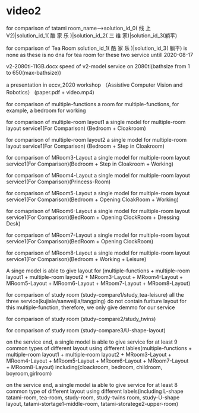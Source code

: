 # video2
for comparison of tatami 
room_name-->solution_id_0( 线 上 V2)|solution_id_1( 酷 家 乐 )|solution_id_2( 三 维 家)|solution_id_3(躺平)

for comparison of Tea Room
solution_id_1( 酷 家 乐 )|solution_id_3( 躺平) is none as these is no dna for tea room for these two service untill 2020-08-17

v2-2080ti-11GB.docx
speed of v2-model service on 2080ti(bathsize from 1 to 650(max-bathsize))

a presentation in eccv_2020 workshop （Assistive Computer Vision and Robotics） (paper.pdf + video.mp4)

for comparison of multiple-functions
a room for multiple-functions, for example, a bedroom for working

for comparison of multiple-room layout1
a single model for multiple-room layout service1(For Comparison) (Bedroom + Cloakroom)

for comparison of multiple-room layout2
a single model for multiple-room layout service1(For Comparison) (Bedroom + Step in Cloakroom)

for comparison of MRoom3-Layout 
a single model for multiple-room layout service1(For Comparison)(Bedroom + Step in Cloakroom + Working)

for comparison of MRoom4-Layout
a single model for multiple-room layout service1(For Comparison)(Princess-Room)

for comparison of MRoom5-Layout
a single model for multiple-room layout service1(For Comparison)(Bedroom + Opening CloakRoom + Working)

for comaprison of MRoom6-Layout 
a single model for multiple-room layout service1(For Comparison)(BedRoom + Opening ClockRoom + Dressing Desk)

for comparison of MRoom7-Layout
a single model for multiple-room layout service1(For Comparison)(BedRoom + Opening ClockRoom)

for comparison of MRoom8-Layout
a single model for multiple-room layout service1(For Comparison)(Bedroom + Working + Leisure)

A singe model is able to give layout for
(multiple-functions + multiple-room layout1 + multiple-room layout2 + MRoom3-Layout + MRoom4-Layout + MRoom5-Layout + MRoom6-Layout + MRoom7-Layout + MRoom8-Layout)

for comparison of study room
(study-compare1/study_tea-leisure) all the three service(kujiale/sanweijia/tangping) do not contain furiture layout for this multiple-function, therefore, we only give demmo for our service 

for comparison of study room
(study-compare2/study_twins) 

for comparison of study room
(study-compare3/U-shape-layout) 

on the service end, a single model is able to give service for at least 9 common types of different layout using different lables(multiple-functions + multiple-room layout1 + multiple-room layout2 + MRoom3-Layout + MRoom4-Layout + MRoom5-Layout + MRoom6-Layout + MRoom7-Layout + MRoom8-Layout) including(cloackroom, bedroom, childroom, boyroom,girlroom)

on the service end, a single model ia able to give service for at least 8 common type of different layout using different labels(including L-shape tatami-room, tea-room, study-room, study-twins room, study-U-shape layout, tatami-stortage1-middle-room, tatami-storatege2-upper-room)
